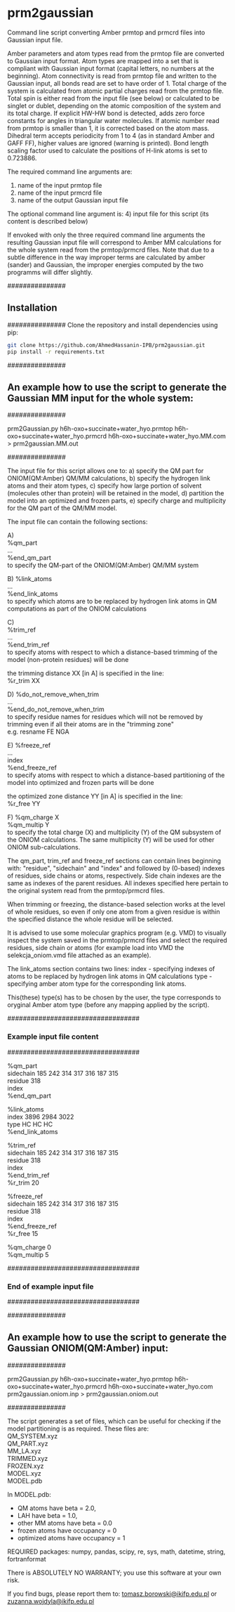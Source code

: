 # prm2gaussian
Command line script converting Amber prmtop and prmcrd files into Gaussian input file.

Amber parameters and atom types read from the prmtop file are converted to Gaussian
input format. Atom types are mapped into a set that is compliant with Gaussian input
format (capital letters, no numbers at the beginning). Atom connectivity is read from 
prmtop file and written to the Gaussian input, all bonds read are set to have order of 1. 
Total charge of the system is calculated from atomic partial charges read from the 
prmtop file. Total spin is either read from the input file (see below) or calculated 
to be singlet or dublet, depending on the atomic composition of the system and its 
total charge. If explicit HW-HW bond is detected, adds zero force constants for 
angles in triangular water molecules. If atomic number read from prmtop is smaller 
than 1, it is corrected based on the atom mass. Dihedral term accepts periodicity 
from 1 to 4 (as in standard Amber and GAFF FF), higher values are ignored 
(warning is printed). Bond length scaling factor used to calculate the positions 
of H-link atoms is set to 0.723886.
 

The required command line arguments are:
1) name of the input prmtop file
2) name of the input prmcrd file
3) name of the output Gaussian input file

The optional command line argument is:
4) input file for this script (its content is described below)


If envoked with only the three required command line arguments the resulting Gaussian input
file will correspond to Amber MM calculations for the whole system read from the prmtop/prmcrd
files. Note that due to a subtle difference in the way improper terms are calculated by amber (sander)
and Gaussian, the improper energies computed by the two programms will differ slightly. 

###############
## Installation
###############
Clone the repository and install dependencies using pip:
```bash
git clone https://github.com/AhmedHassanin-IPB/prm2gaussian.git
pip install -r requirements.txt
```


###############
## An example how to use the script to generate the Gaussian MM input for the whole system:
###############

prm2Gaussian.py h6h-oxo+succinate+water_hyo.prmtop h6h-oxo+succinate+water_hyo.prmcrd h6h-oxo+succinate+water_hyo.MM.com > prm2gaussian.MM.out

###############


The input file for this script allows one to:
a) specify the QM part for ONIOM(QM:Amber) QM/MM calculations,
b) specify the hydrogen link atoms and their atom types,
c) specify how large portion of solvent (molecules other than protein) will be retained in the model,
d) partition the model into an optimized and frozen parts,
e) specify charge and multiplicity for the QM part of the QM/MM model.


The input file can contain the following sections:

A)  
%qm_part  
...  
%end_qm_part  
to specify the QM-part of the ONIOM(QM:Amber) QM/MM system

B) 
%link_atoms  
...  
%end_link_atoms  
to specify which atoms are to be replaced by hydrogen link atoms in QM computations as part of the ONIOM
calculations

C)  
%trim_ref  
...  
%end_trim_ref  
to specify atoms with respect to which a distance-based trimming of the model (non-protein residues) 
will be done

the trimming distance XX [in A] is specified in the line:  
%r_trim  XX

D)
%do_not_remove_when_trim  
...  
%end_do_not_remove_when_trim  
to specify residue names for residues which will not be removed by trimming even if all their atoms
are in the "trimming zone"  
e.g.
resname FE NGA


E)
%freeze_ref  
...  
index  
%end_freeze_ref  
to specify atoms with respect to which a distance-based partitioning of the model into optimized and frozen
parts will be done

the optimized zone distance YY [in A] is specified in the line:  
%r_free YY

F)
%qm_charge X  
%qm_multip Y  
to specify the total charge (X) and multiplicity (Y) of the QM subsystem of the ONIOM calculations.
The same multiplicity (Y) will be used for other ONIOM sub-calculations. 


The qm_part, trim_ref and freeze_ref sections can contain lines beginning with: "residue", "sidechain" and
"index" and followed by (0-based) indexes of residues, side chains or atoms, respectively. Side chain indexes
are the same as indexes of the parent residues. All indexes specified here pertain to the original system
read from the prmtop/prmcrd files. 

When trimming or freezing, the distance-based selection works at the level of whole residues, so even if only
one atom from a given residue is within the specified distance the whole residue will be selected.


It is advised to use some molecular graphics program (e.g. VMD) to visually inspect the system saved in the prmtop/prmcrd 
files and select the required residues, side chain or atoms (for example load into VMD the selekcja_oniom.vmd file 
attached as an example).


The link_atoms section contains two lines:
index - specifying indexes of atoms to be replaced by hydrogen link atoms in QM calculations
type - specifying amber atom type for the corresponding link atoms.

This(these) type(s) has to be chosen by the user, the type corresponds to oryginal Amber atom type 
(before any mapping applied by the script).

##################################
### Example input file content ###
##################################

%qm_part  
sidechain 185 242 314 317 316 187 315  
residue 318  
index   
%end_qm_part  


%link_atoms  
index 3896 2984 3022  
type HC HC HC  
%end_link_atoms  


%trim_ref  
sidechain 185 242 314 317 316 187 315  
residue 318  
index  
%end_trim_ref  
%r_trim 20  


%freeze_ref  
sidechain 185 242 314 317 316 187 315  
residue 318  
index  
%end_freeze_ref  
%r_free 15  


%qm_charge 0  
%qm_multip 5  

##################################
### End of example input file  ###
##################################



###############
## An example how to use the script to generate the Gaussian ONIOM(QM:Amber) input:
###############

prm2Gaussian.py h6h-oxo+succinate+water_hyo.prmtop h6h-oxo+succinate+water_hyo.prmcrd h6h-oxo+succinate+water_hyo.com prm2gaussian.oniom.inp > prm2gaussian.oniom.out

###############


The script generates a set of files, which can be useful for checking if the model partitioning is as required. 
These files are:  
QM_SYSTEM.xyz  
QM_PART.xyz  
MM_LA.xyz  
TRIMMED.xyz  
FROZEN.xyz  
MODEL.xyz  
MODEL.pdb  

In MODEL.pdb: 
- QM atoms have beta = 2.0,  
- LAH have beta = 1.0,  
- other MM atoms have beta = 0.0  
- frozen atoms have occupancy = 0  
- optimized atoms have occupancy = 1  


REQUIRED packages: numpy, pandas, scipy, re, sys, math, datetime, string, fortranformat

There is ABSOLUTELY NO WARRANTY; you use this software at your own risk. 

If you find bugs, please report them to: tomasz.borowski@ikifp.edu.pl or zuzanna.wojdyla@ikifp.edu.pl
